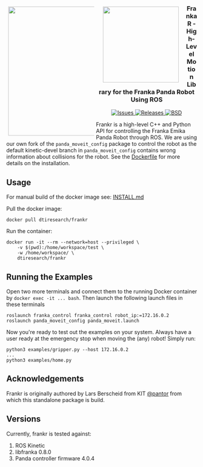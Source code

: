 <div align="center">
  <div style="float: left; width: 45%; padding: 5px;">
    <img width="340" src="https://raw.githubusercontent.com/dti-research/frankr/master/resources/franka_emika_logo.png">
  </div>
  <div style="float: left; width: 45%; padding: 5px;">
    <img width="200" src="https://raw.githubusercontent.com/dti-research/frankr/master/resources/ros_logo.png">
  </div>
  <h3 align="center">
    Franka R - High-Level Motion Library for the Franka Panda Robot Using ROS
  </h3>
</div>
<p align="center">
  <a href="https://github.com/dti-research/frankr/issues">
    <img src="https://img.shields.io/github/issues/dti-research/frankr.svg" alt="Issues">
  </a>

  <a href="https://github.com/dti-research/frankr/releases">
    <img src="https://img.shields.io/github/v/release/dti-research/frankr.svg?include_prereleases&sort=semver" alt="Releases">
  </a>

  <a href="https://github.com/dti-research/frankr/blob/master/LICENSE">
    <img src="https://img.shields.io/badge/license-BSD3-green.svg" alt="BSD">
  </a>
</p>


Frankr is a high-level C++ and Python API for controlling the Franka Emika Panda Robot through ROS. We are using our own fork of the `panda_moveit_config` package to control the robot as the default kinetic-devel branch in `panda_moveit_config` contains wrong information about collisions for the robot. See the [Dockerfile](docker/Dockerfile) for more details on the installation. 

## Usage

For manual build of the docker image see: [INSTALL.md](INSTALL.md)

Pull the docker image:

```
docker pull dtiresearch/frankr
```

Run the container:

```
docker run -it --rm --network=host --privileged \
    -v $(pwd):/home/workspace/test \
    -w /home/workspace/ \
    dtiresearch/frankr
```

## Running the Examples

Open two more terminals and connect them to the running Docker container by `docker exec -it ... bash`. Then launch the following launch files in these terminals 

```
roslaunch franka_control franka_control robot_ip:=172.16.0.2
roslaunch panda_moveit_config panda_moveit.launch
```

Now you're ready to test out the examples on your system. Always have a user ready at the emergency stop when moving the (any) robot! Simply run:

```
python3 examples/gripper.py --host 172.16.0.2
...
python3 examples/home.py
```

## Acknowledgements

Frankr is originally authored by Lars Berscheid from KIT [@pantor](https://github.com/pantor) from which this standalone package is build.

## Versions

Currently, frankr is tested against:

1. ROS Kinetic
1. libfranka 0.8.0
1. Panda controller firmware 4.0.4

